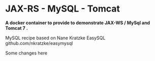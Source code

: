 # JAX-RS - MySQL - Tomcat #




[docker]: https://dev.mysql.com/downloads/workbench/

__A docker container to provide to demonstrate JAX-WS / MySql and Tomcat 7 .__



MySQL recipe based on Nane Kratzke   EasySQL
github.com/nkratzke/easymysql

Some changes here
